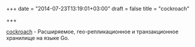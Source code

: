 +++
date = "2014-07-23T13:19:01+03:00"
draft = false
title = "cockroach"

+++

<p><a href="https://github.com/cockroachdb/cockroach">cockroach</a>&nbsp;- Расширяемое, гео-репликационное&nbsp;и транзакционное хранилище на языке Go.</p>

